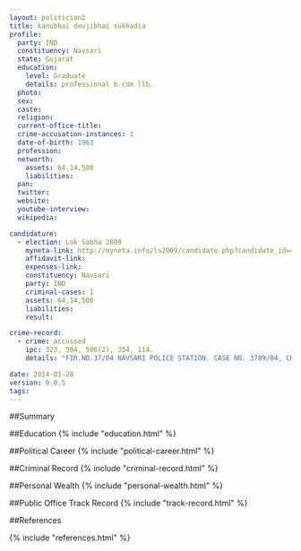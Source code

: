```yaml
---
layout: politician2
title: kanubhai devjibhai sukhadia
profile: 
  party: IND
  constituency: Navsari
  state: Gujarat
  education: 
    level: Graduate
    details: professional b.com llb.
  photo: 
  sex: 
  caste: 
  religion: 
  current-office-title: 
  crime-accusation-instances: 1
  date-of-birth: 1963
  profession: 
  networth: 
    assets: 64,14,500
    liabilities: 
  pan: 
  twitter: 
  website: 
  youtube-interview: 
  wikipedia: 

candidature: 
  - election: Lok Sabha 2009
    myneta-link: http://myneta.info/ls2009/candidate.php?candidate_id=4563
    affidavit-link: 
    expenses-link: 
    constituency: Navsari 
    party: IND
    criminal-cases: 1
    assets: 64,14,500
    liabilities: 
    result:  

crime-record: 
  - crime: accussed
    ipc: 323, 504, 506(2), 354, 114.
    details: "FIR.NO.37/04 NAVSARI POLICE STATION. CASE NO. 3789/04, CHIEF JUD. MAG., NAVSARI" 

date: 2014-01-28
version: 0.0.5
tags: 
---
```

##Summary


##Education
{% include "education.html" %}


##Political Career
{% include "political-career.html" %}


##Criminal Record
{% include "criminal-record.html" %}


##Personal Wealth
{% include "personal-wealth.html" %}


##Public Office Track Record
{% include "track-record.html" %}


##References


{% include "references.html" %}